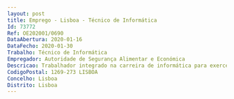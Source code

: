 ```yaml
--- 
layout: post
title: Emprego - Lisboa - Técnico de Informática
Id: 73772
Ref: OE202001/0690
DataAbertura: 2020-01-16
DataFecho: 2020-01-30
Trabalho: Técnico de Informática
Empregador: Autoridade de Segurança Alimentar e Económica
Descricao: Trabalhador integrado na carreira de informática para exercer funções na Divisão de Suporte e Perícia Digital (DSPD). Executar perícias forenses a suportes digitais  Acompanhar fiscalizações para extração de dados de equipamentos e suportes digitais no terreno  Realizar investigação forense em páginas alojadas na internet  Apoio ao suporte informático, na sede e unidades regionais
CodigoPostal: 1269-273 LISBOA
Concelho: Lisboa
Distrito: Lisboa
--- 
```

